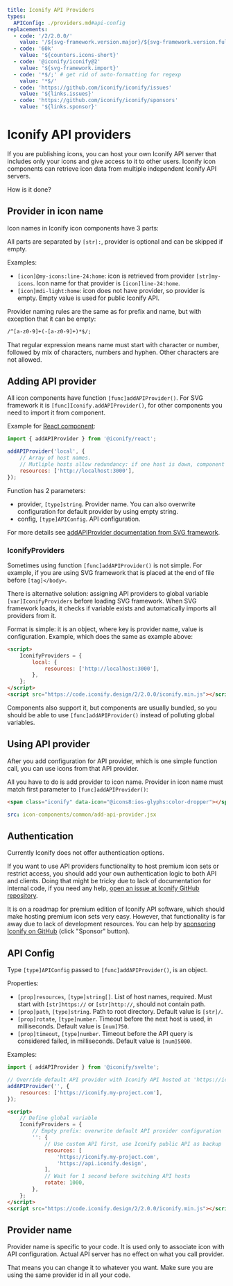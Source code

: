 ```yaml
title: Iconify API Providers
types:
  APIConfig: ./providers.md#api-config
replacements:
  - code: '/2/2.0.0/'
    value: '/${svg-framework.version.major}/${svg-framework.version.full}/'
  - code: '60k'
    value: '${counters.icons-short}'
  - code: '@iconify/iconify@2'
    value: '${svg-framework.import}'
  - code: '*$/;' # get rid of auto-formatting for regexp
    value: '*$/'
  - code: 'https://github.com/iconify/iconify/issues'
    value: '${links.issues}'
  - code: 'https://github.com/iconify/iconify/sponsors'
    value: '${links.sponsor}'
```

# Iconify API providers

If you are publishing icons, you can host your own Iconify API server that includes only your icons and give access to it to other users. Iconify icon components can retrieve icon data from multiple independent Iconify API servers.

How is it done?

<namespaces-animation></namespaces-animation>

## Provider in icon name

Icon names in Iconify icon components have 3 parts:

<namespaces-name></namespaces-name>

All parts are separated by `[str]:`, provider is optional and can be skipped if empty.

Examples:

- `[icon]@my-icons:line-24:home`: icon is retrieved from provider `[str]my-icons`. Icon name for that provider is `[icon]line-24:home`.
- `[icon]mdi-light:home`: icon does not have provider, so provider is empty. Empty value is used for public Iconify API.

Provider naming rules are the same as for prefix and name, but with exception that it can be empty:

```txt
/^[a-z0-9]+(-[a-z0-9]+)*$/;
```

That regular expression means name must start with character or number, followed by mix of characters, numbers and hyphen. Other characters are not allowed.

## Adding API provider

All icon components have function `[func]addAPIProvider()`. For SVG framework it is `[func]Iconify.addAPIProvider()`, for other components you need to import it from component.

Example for [React component](../icon-components/react/index.md):

```js
import { addAPIProvider } from '@iconify/react';

addAPIProvider('local', {
	// Array of host names.
	// Mutliple hosts allow redundancy: if one host is down, component will query another host.
	resources: ['http://localhost:3000'],
});
```

Function has 2 parameters:

- provider, `[type]string`. Provider name. You can also overwrite configuration for default provider by using empty string.
- config, `[type]APIConfig`. API configuration.

For more details see [addAPIProvider documentation from SVG framework](../icon-components/svg-framework/add-api-provider.md).

### IconifyProviders

Sometimes using function `[func]addAPIProvider()` is not simple. For example, if you are using SVG framework that is placed at the end of file before `[tag]</body>`.

There is alternative solution: assigning API providers to global variable `[var]IconifyProviders` before loading SVG framework. When SVG framework loads, it checks if variable exists and automatically imports all providers from it.

Format is simple: it is an object, where key is provider name, value is configuration. Example, which does the same as example above:

```html
<script>
	IconifyProviders = {
		local: {
			resources: ['http://localhost:3000'],
		},
	};
</script>
<script src="https://code.iconify.design/2/2.0.0/iconify.min.js"></script>
```

Components also support it, but components are usually bundled, so you should be able to use `[func]addAPIProvider()` instead of polluting global variables.

## Using API provider

After you add configuration for API provider, which is one simple function call, you can use icons from that API provider.

All you have to do is add provider to icon name. Provider in icon name must match first parameter to `[func]addAPIProvider()`:

```html
<span class="iconify" data-icon="@icons8:ios-glyphs:color-dropper"></span>
```

```yaml
src: icon-components/common/add-api-provider.jsx
```

## Authentication

Currently Iconify does not offer authentication options.

If you want to use API providers functionality to host premium icon sets or restrict access, you should add your own authentication logic to both API and clients. Doing that might be tricky due to lack of documentation for internal code, if you need any help, [open an issue at Iconify GitHub repository](https://github.com/iconify/iconify/issues).

It is on a roadmap for premium edition of Iconify API software, which should make hosting premium icon sets very easy. However, that functionality is far away due to lack of development resources. You can help by [sponsoring Iconify on GitHub](https://github.com/iconify/iconify/sponsors) (click "Sponsor" button).

## API Config

Type `[type]APIConfig` passed to `[func]addAPIProvider()`, is an object.

Properties:

- `[prop]resources`, `[type]string[]`. List of host names, required. Must start with `[str]https://` or `[str]http://`, should not contain path.
- `[prop]path`, `[type]string`. Path to root directory. Default value is `[str]/`.
- `[prop]rotate`, `[type]number`. Timeout before the next host is used, in milliseconds. Default value is `[num]750`.
- `[prop]timeout`, `[type]number`. Timeout before the API query is considered failed, in milliseconds. Default value is `[num]5000`.

Examples:

```js
import { addAPIProvider } from '@iconify/svelte';

// Override default API provider with Iconify API hosted at 'https://iconify.my-project.com'
addAPIProvider('', {
	resources: ['https://iconify.my-project.com'],
});
```

```html
<script>
	// Define global variable
	IconifyProviders = {
		// Empty prefix: overwrite default API provider configuration
		'': {
			// Use custom API first, use Iconify public API as backup
			resources: [
				'https://iconify.my-project.com',
				'https://api.iconify.design',
			],
			// Wait for 1 second before switching API hosts
			rotate: 1000,
		},
	};
</script>
<script src="https://code.iconify.design/2/2.0.0/iconify.min.js"></script>
```

## Provider name

Provider name is specific to your code. It is used only to associate icon with API configuration. Actual API server has no effect on what you call provider.

That means you can change it to whatever you want. Make sure you are using the same provider id in all your code.
